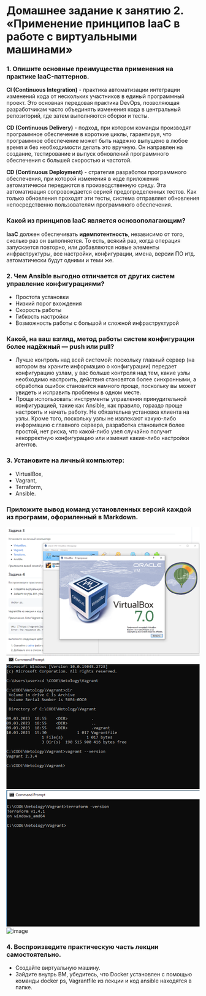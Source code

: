 # Домашнее задание к занятию 2. «Применение принципов IaaC в работе с виртуальными машинами»


### 1. Опишите основные преимущества применения на практике IaaC-паттернов.

**CI (Continuous Integration)** - практика автоматизации интеграции изменений кода от нескольких участников в единый программный проект.
Это основная передовая практика DevOps, позволяющая разработчикам часто объединять
изменения кода в центральный репозиторий, где затем выполняются сборки и тесты.

**CD (Continuous Delivery)** - подход, при котором команды производят программное обеспечение в короткие циклы,
гарантируя, что программное обеспечение может быть надежно выпущено в любое время и
без необходимости делать это вручную. Он направлен на создание, тестирование и выпуск обновлений
программного обеспечения с большей скоростью и частотой.

**CD (Continuous Deployment)** - стратегия разработки программного обеспечения, при которой изменения в коде приложения
автоматически передаются в производственную среду. Эта автоматизация сопровождается серией предопределенных тестов.
Как только обновления проходят эти тесты, система отправляет обновления непосредственно пользователям программного обеспечения.

### Какой из принципов IaaC является основополагающим?
**IaaC** должен обеспечивать **идемпотентность**, независимо от того, сколько раз он выполняется.
То есть, всякий раз, когда операция запускается повторно, или добавляются новые элементы инфраструктуры,
все настройки, конфигурации, имена, версии ПО итд. автоматически будут одними и теми же.


### 2. Чем Ansible выгодно отличается от других систем управление конфигурациями?
- Простота установки
- Низкий порог вхождения
- Скорость работы
- Гибкость настройки
- Возможность работы с большой и сложной инфраструктурой

### Какой, на ваш взгляд, метод работы систем конфигурации более надёжный — push или pull?

- Лучше контроль над всей системой: поскольку главный сервер (на котором вы храните информацию о конфигурации) передает конфигурацию узлам,
у вас больше контроля над тем, какие узлы необходимо настроить, действия становятся более синхронными,
а обработка ошибок становится намного проще, поскольку вы может увидеть и исправить проблемы в одном месте.
- Проще использовать: инструменты управления принудительной конфигурацией, такие как Ansible, как правило, гораздо проще настроить и начать работу.
Не обязательна установка клиента на узлы. Кроме того, поскольку узлы не извлекают какую-либо информацию с главного сервера,
разработка становится более простой, нет риска, что какой-либо узел случайно получит некорректную конфигурацию или изменит какие-либо настройки агентов.

### 3. Установите на личный компьютер:
- VirtualBox,
- Vagrant,
- Terraform,
- Ansible.
### Приложите вывод команд установленных версий каждой из программ, оформленный в Markdown.

![image](Capture10.PNG)
![image](Capture11.PNG)
![image](Capture12.PNG)
![image](Capture13.PNG)

### 4. Воспроизведите практическую часть лекции самостоятельно.
- Создайте виртуальную машину.
- Зайдите внутрь ВМ, убедитесь, что Docker установлен с помощью команды docker ps, Vagrantfile из лекции и код ansible находятся в папке.

